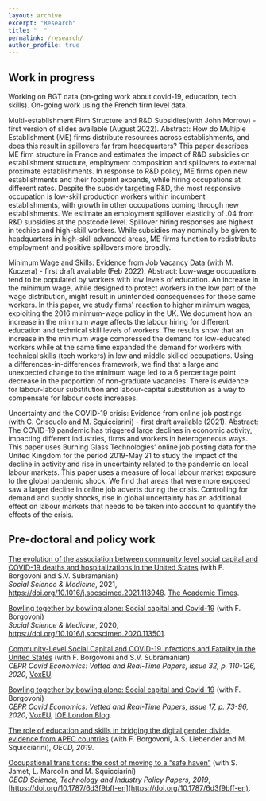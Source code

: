 ```yaml
---
layout: archive
excerpt: "Research"
title: "  "
permalink: /research/
author_profile: true
---
```


## Work in progress
Working on BGT data (on-going work about covid-19, education, tech skills). On-going work using the French firm level data.

Multi-establishment Firm Structure and R&D Subsidies(with John Morrow) - first version of slides available (August 2022).
Abstract: How do Multiple Establishment (ME) firms distribute resources across establishments, and does this result in spillovers far from headquarters? This paper describes ME firm structure in France and estimates the impact of R&D subsidies on establishment structure, employment composition and spillovers to external proximate establishments. In response to R&D policy, ME firms open new establishments and their footprint expands, while hiring occupations at different rates. Despite the subsidy targeting R&D, the most responsive occupation is low-skill production workers within incumbent establishments, with growth in other occupations coming through new establishments. We estimate an employment spillover elasticity of .04 from R&D subsidies at the postcode level. Spillover hiring responses are highest in techies and high-skill workers. While subsidies may nominally be given to headquarters in high-skill advanced areas, ME firms function to redistribute employment and positive spillovers more broadly.


Minimum Wage and Skills: Evidence from Job Vacancy Data (with M. Kuczera) - first draft available (Feb 2022).
Abstract: Low-wage occupations tend to be populated by workers with low levels of education. An increase in the minimum wage, while designed to protect workers in the low part of the wage distribution, might result in unintended consequences for those same workers. In this paper, we study firms' reaction to higher minimum wages, exploiting the 2016 minimum-wage policy in the UK. We document how an increase in the minimum wage affects the labour hiring for different education and technical skill levels of workers. The results show that an increase in the minimum wage compressed the demand for low-educated workers while at the same time expanded the demand for workers with technical skills (tech workers) in low and middle skilled occupations. Using a differences-in-differences framework, we find that a large and unexpected change to the minimum wage led to a 6 percentage point decrease in the proportion of non-graduate vacancies. There is evidence for labour-labour substitution and labour-capital substitution as a way to compensate for labour costs increases.

Uncertainty and the COVID-19 crisis: Evidence from online job postings (with C. Criscuolo and M. Squicciarini) - first draft available (2021).
Abstract: The COVID-19 pandemic has triggered large declines in economic activity, impacting different industries, firms and workers in heterogeneous ways. This paper uses Burning Glass Technologies’ online job posting data for the United Kingdom for the period 2019-May 21 to study the impact of the decline in activity and rise in uncertainty related to the pandemic on local labour markets. This paper uses a measure of local labour market exposure to the global pandemic shock. We find that areas that were more exposed saw a larger decline in online job adverts during the crisis. Controlling for demand and supply shocks, rise in global uncertainty has an additional effect on labour markets that needs to be taken into account to quantify the effects of the crisis.

## Pre-doctoral and policy work

[The evolution of the association between community level social capital and COVID-19 deaths and hospitalizations in the United States](https://www.sciencedirect.com/science/article/pii/S027795362100280X?dgcid=rss_sd_all) (with F. Borgovoni and S.V. Subramanian)  
*Social Science & Medicine*, 2021, https://doi.org/10.1016/j.socscimed.2021.113948. [The Academic Times](https://academictimes.com/communities-with-stronger-social-connections-saw-fewer-covid-19-deaths/).

[Bowling together by bowling alone: Social capital and Covid-19](https://www.sciencedirect.com/science/article/pii/S0277953620307206?dgcid=rss_sd_all) (with F. Borgovoni)  
*Social Science & Medicine*, 2020, https://doi.org/10.1016/j.socscimed.2020.113501.

[Community-Level Social Capital and COVID-19 Infections and Fatality in the United States](https://cepr.org/file/9252/download?token=UvHyo3s6) (with F. Borgovoni and S.V. Subramanian)  
*CEPR Covid Economics: Vetted and Real-Time Papers, issue 32, p. 110-126, 2020*, [VoxEU](https://voxeu.org/article/community-level-social-capital-and-covid-19-infections-and-fatality-us).

[Bowling together by bowling alone: Social capital and Covid-19](https://cepr.org/sites/default/files/news/CovidEconomics17.pdf) (with F. Borgovoni)  
*CEPR Covid Economics: Vetted and Real-Time Papers, issue 17, p. 73-96, 2020*, [VoxEU](https://voxeu.org/article/social-capital-and-social-distancing-us), [IOE London Blog](https://ioelondonblog.wordpress.com/2020/05/18/social-capital-in-the-days-of-covid-19-good-neighbours-keep-their-distance/).

[The role of education and skills in bridging the digital gender divide, evidence from APEC countries](http://www.oecd.org/sti/education-and-skills-in-bridging-the-digital-gender-divide-evidence-from-apec.pdf) (with F. Borgovoni, A.S. Liebender and M. Squicciarini), *OECD, 2019*. 

[Occupational transitions: the cost of moving to a “safe haven”](https://www.oecd-ilibrary.org/docserver/6d3f9bff-en.pdf?expires=1571586413&id=id&accname=guest&checksum=421C4BF31745F1896B0D5DD9B0574ECA) (with S. Jamet, L. Marcolin and M. Squicciarini)  
*OECD Science, Technology and Industry Policy Papers, 2019*, [https://doi.org/10.1787/6d3f9bff-en](https://doi.org/10.1787/6d3f9bff-en).
